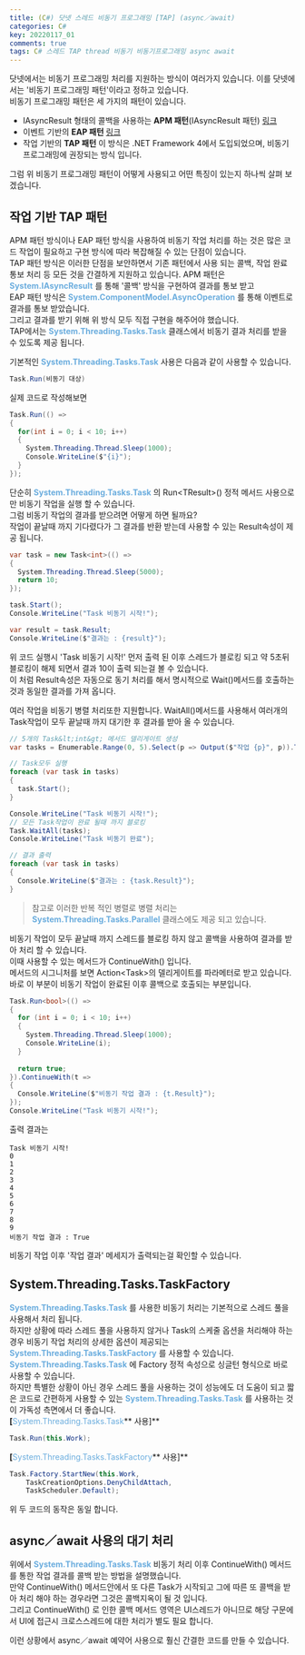 ```yaml
---
title: (C#) 닷넷 스레드 비동기 프로그래밍 [TAP] (async／await)
categories: C#
key: 20220117_01
comments: true
tags: C# 스레드 TAP thread 비동기 비동기프로그래밍 async await
---
```


닷넷에서는 비동기 프로그래밍 처리를 지원하는 방식이 여러가지 있습니다. 이를 닷넷에서는 '비동기 프로그래밍 패턴'이라고 정하고 있습니다.<br/>
비동기 프로그래밍 패턴은 세 가지의 패턴이 있습니다.

- IAsyncResult 형태의 콜백을 사용하는 **APM 패턴**(IAsyncResult 패턴) [링크](https://tyeom.github.io/c%23/2022/01/17/C-%EB%8B%B7%EB%84%B7-%EC%8A%A4%EB%A0%88%EB%93%9C-%EB%B9%84%EB%8F%99%EA%B8%B0-%ED%94%84%EB%A1%9C%EA%B7%B8%EB%9E%98%EB%B0%8D-APM.html)
- 이벤트 기반의 **EAP 패턴** [링크](https://tyeom.github.io/c%23/2022/01/17/C-%EB%8B%B7%EB%84%B7-%EC%8A%A4%EB%A0%88%EB%93%9C-%EB%B9%84%EB%8F%99%EA%B8%B0-%ED%94%84%EB%A1%9C%EA%B7%B8%EB%9E%98%EB%B0%8D-EAP.html)
- 작업 기반의 **TAP 패턴** 이 방식은 .NET Framework 4에서 도입되었으며, 비동기 프로그래밍에 권장되는 방식 입니다.

<!--more-->

그럼 위 비동기 프로그래밍 패턴이 어떻게 사용되고 어떤 특징이 있는지 하나씩 살펴 보겠습니다.

작업 기반 TAP 패턴
-

APM 패턴 방식이나 EAP 패턴 방식을 사용하여 비동기 작업 처리를 하는 것은 많은 코드 작업이 필요하고 구현 방식에 따라 복잡해질 수 있는 단점이 있습니다.<br/>
TAP 패턴 방식은 이러한 단점을 보안하면서 기존 패턴에서 사용 되는 콜백, 작업 완료 통보 처리 등 모든 것을 간결하게 지원하고 있습니다.
APM 패턴은 **<span style="color: rgb(107, 173, 222);">System.IAsyncResult</span>** 를 통해 '콜백' 방식을 구현하여 결과를 통보 받고<br/>
EAP 패턴 방식은 **<span style="color: rgb(107, 173, 222);">System.ComponentModel.AsyncOperation</span>** 를 통해 이벤트로 결과를 통보 받았습니다.<br/>
그리고 결과를 받기 위해 위 방식 모두 직접 구현을 해주어야 했습니다.<br/>
TAP에서는 **<span style="color: rgb(107, 173, 222);">System.Threading.Tasks.Task</span>** 클래스에서 비동기 결과 처리를 받을 수 있도록 제공 됩니다.

기본적인 **<span style="color: rgb(107, 173, 222);">System.Threading.Tasks.Task</span>** 사용은 다음과 같이 사용할 수 있습니다.

```cs
Task.Run(비동기 대상)
```

실제 코드로 작성해보면<br/>
```cs
Task.Run(() =>
{
  for(int i = 0; i < 10; i++)
  {
    System.Threading.Thread.Sleep(1000);
    Console.WriteLine($"{i}");
  }
});
```

단순히  **<span style="color: rgb(107, 173, 222);">System.Threading.Tasks.Task</span>** 의 Run&lt;TResult&gt;() 정적 메서드 사용으로만 비동기 작업을 실행 할 수 있습니다.<br/>
그럼 비동기 작업의 결과를 받으려면 어떻게 하면 될까요?<br/>
작업이 끝날때 까지 기다렸다가 그 결과를 반환 받는데 사용할 수 있는 Result속성이 제공 됩니다.

```cs
var task = new Task<int>(() =>
{
  System.Threading.Thread.Sleep(5000);
  return 10;
});

task.Start();
Console.WriteLine("Task 비동기 시작!");

var result = task.Result;
Console.WriteLine($"결과는 : {result}");
```

위 코드 실행시 'Task 비동기 시작!' 먼저 출력 된 이후 스레드가 블로킹 되고 약 5초뒤 블로킹이 해제 되면서 결과 10이 출력 되는걸 볼 수 있습니다.<br/>
이 처럼 Result속성은 자동으로 동기 처리를 해서 명시적으로 Wait()메서드를 호출하는 것과 동일한 결과를 가져 옵니다.

여러 작업을 비동기 병렬 처리또한 지원합니다. WaitAll()메서드를 사용해서 여러개의 Task작업이 모두 끝날때 까지 대기한 후 결과를 받아 올 수 있습니다.<br/>
```cs
// 5개의 Task&lt;int&gt; 메서드 델리게이트 생성
var tasks = Enumerable.Range(0, 5).Select(p => Output($"작업 {p}", p)).ToArray();

// Task모두 실행
foreach (var task in tasks)
{
  task.Start();
}

Console.WriteLine("Task 비동기 시작!");
// 모든 Task작업이 완료 될때 까지 블로킹
Task.WaitAll(tasks);
Console.WriteLine("Task 비동기 완료");

// 결과 출력
foreach (var task in tasks)
{
  Console.WriteLine($"결과는 : {task.Result}");
}
```

> 참고로 이러한 반복 적인 병렬로  병렬 처리는 **<span style="color: rgb(107, 173, 222);">System.Threading.Tasks.Parallel</span>** 클래스에도 제공 되고 있습니다.

비동기 작업이 모두 끝날때 까지 스레드를 블로킹 하지 않고 콜백을 사용하여 결과를 받아 처리 할 수 있습니다. <br/>
이때 사용할 수 있는 메서드가 ContinueWith() 입니다.<br/>
메서드의 시그니처를 보면 Action<Task<TResult>>의 델리게이트를 파라메터로 받고 있습니다. 바로 이 부분이 비동기 작업이 완료된 이후 콜백으로 호출되는 부분입니다.<br/>
```cs
Task.Run<bool>(() =>
{
  for (int i = 0; i < 10; i++)
  {
    System.Threading.Thread.Sleep(1000);
    Console.WriteLine(i);
  }
  
  return true;
}).ContinueWith(t =>
{
  Console.WriteLine($"비동기 작업 결과 : {t.Result}");
});
Console.WriteLine("Task 비동기 시작!");
```

출력 결과는<br/>
```
Task 비동기 시작!
0
1
2
3
4
5
6
7
8
9
비동기 작업 결과 : True
```

비동기 작업 이후 '작업 결과' 메세지가 출력되는걸 확인할 수 있습니다.

System.Threading.Tasks.TaskFactory
-

**<span style="color: rgb(107, 173, 222);">System.Threading.Tasks.Task</span>** 를 사용한 비동기 처리는 기본적으로 스레드 풀을 사용해서 처리 됩니다.<br/>
하지만 상황에 따라 스레드 풀을 사용하지 않거나 Task의 스케줄 옵션을 처리해야 하는 경우 비동기 작업 처리의 상세한 옵션이 제공되는 **<span style="color: rgb(107, 173, 222);">System.Threading.Tasks.TaskFactory</span>** 를 사용할 수 있습니다.<br/>
**<span style="color: rgb(107, 173, 222);">System.Threading.Tasks.Task</span>** 에 Factory 정적 속성으로 싱글턴 형식으로 바로 사용할 수 있습니다.<br/>
하지만 특별한 상황이 아닌 경우 스레드 풀을 사용하는 것이 성능에도 더 도움이 되고 짧은 코드로 간편하게 사용할 수 있는 **<span style="color: rgb(107, 173, 222);">System.Threading.Tasks.Task</span>** 를 사용하는 것이 가독성 측면에서 더 좋습니다.<br/>
**[**<span style="color: rgb(107, 173, 222);">System.Threading.Tasks.Task</span>** 사용]**
```cs
Task.Run(this.Work);
```

**[**<span style="color: rgb(107, 173, 222);">System.Threading.Tasks.TaskFactory</span>** 사용]**
```cs
Task.Factory.StartNew(this.Work,
    TaskCreationOptions.DenyChildAttach,
    TaskScheduler.Default);
```

위 두 코드의 동작은 동일 합니다.

async／await 사용의 대기 처리
-

위에서 **<span style="color: rgb(107, 173, 222);">System.Threading.Tasks.Task</span>** 비동기 처리 이후 ContinueWith() 메서드를 통한 작업 결과를 콜백 받는 방법을 설명했습니다.<br/>
만약 ContinueWith() 메서드안에서 또 다른 Task가 시작되고 그에 따른 또 콜백을 받아 처리 해야 하는 경우라면 그것은 콜백지옥이 될 것 입니다.<br/>
그리고 ContinueWith() 로 인한 콜백 메서드 영역은 UI스레드가 아니므로 해당 구문에서 UI에 접근시 크로스스레드에 대한 처리가 별도 필요 합니다.

이런 상황에서 async／await 예약어 사용으로 훨신 간결한 코드를 만들 수 있습니다.


